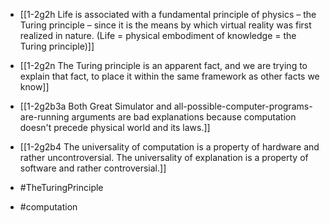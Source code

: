 - [[1-2g2h Life is associated with a fundamental principle of physics – the Turing principle – since it is the means by which virtual reality was first realized in nature. (Life = physical embodiment of knowledge = the Turing principle)]]
- [[1-2g2n The Turing principle is an apparent fact, and we are trying to explain that fact, to place it within the same framework as other facts we know]]

- [[1-2g2b3a Both Great Simulator and all-possible-computer-programs-are-running arguments are bad explanations because computation doesn't precede physical world and its laws.]]
- [[1-2g2b4 The universality of computation is a property of hardware and rather uncontroversial. The universality of explanation is a property of software and rather controversial.]]

- #TheTuringPrinciple
- #computation
